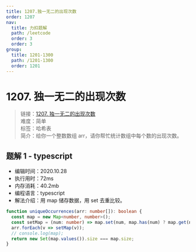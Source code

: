 ```yaml
---
title: 1207.独一无二的出现次数
order: 1207
nav:
  title: 力扣题解
  path: /leetcode
  order: 3
  order: 3
group:
  title: 1201-1300
  path: /1201-1300
  order: 1201
---
```


# 1207. 独一无二的出现次数

> 链接：[1207. 独一无二的出现次数](https://leetcode-cn.com/problems/unique-number-of-occurrences/)  
> 难度：简单  
> 标签：哈希表  
> 简介：给你一个整数数组 arr，请你帮忙统计数组中每个数的出现次数。

## 题解 1 - typescript

- 编辑时间：2020.10.28
- 执行用时：72ms
- 内存消耗：40.2mb
- 编程语言：typescript
- 解法介绍：用 map 储存数据，用 set 去重比较。

```typescript
function uniqueOccurrences(arr: number[]): boolean {
  const map = new Map<number, number>();
  const setMap = (num: number) => map.set(num, map.has(num) ? map.get(num)! + 1 : 1);
  arr.forEach(v => setMap(v));
  // console.log(map);
  return new Set(map.values()).size === map.size;
}
```
